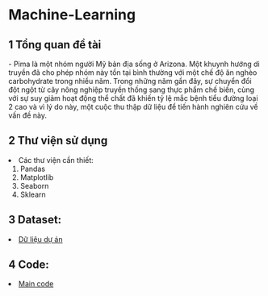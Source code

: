 # Machine-Learning
## 1 Tổng quan đề tài
<p> - Pima là một nhóm người Mỹ bản địa sống ở Arizona. Một khuynh hướng di truyền đã cho phép nhóm này tồn tại bình thường với một chế độ ăn nghèo carbohydrate trong nhiều năm. Trong những năm gần đây, sự chuyển đổi đột ngột từ cây nông nghiệp truyền thống sang thực phẩm chế biến, cùng với sự suy giảm hoạt động thể chất đã khiến tỷ lệ mắc bệnh tiểu đường loại 2 cao và vì lý do này, một cuộc thu thập dữ liệu để tiến hành nghiên cứu về vấn đề này. </p>

## 2 Thư viện sử dụng
<li> Các thư viện cần thiết: 
  <ol type = "1">  
    <li>Pandas </li>
    <li>Matplotlib</li>
    <li>Seaborn</li>
    <li>Sklearn</li>
  </ol>
</li>

## 3 Dataset:
<li> <a href = "https://github.com/luckymouse96/Machine-Learning/blob/main/pima-indians-diabetes.csv"> Dữ liệu dự án </a> </li>

## 4 Code:
<li> <a href = "https://github.com/luckymouse96/Machine-Learning/blob/main/main_code.ipynb"> Main code </a> </li>
